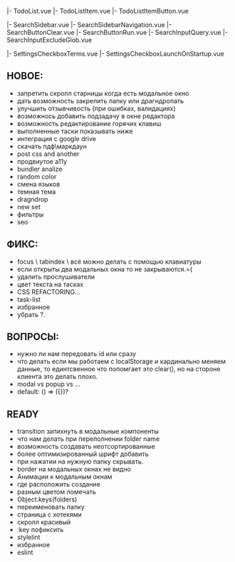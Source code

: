 |- TodoList.vue
|- TodoListItem.vue
|- TodoListItemButton.vue

|- SearchSidebar.vue
|- SearchSidebarNavigation.vue
|- SearchButtonClear.vue
|- SearchButtonRun.vue
|- SearchInputQuery.vue
|- SearchInputExcludeGlob.vue

|- SettingsCheckboxTerms.vue
|- SettingsCheckboxLaunchOnStartup.vue

## НОВОЕ:

- запретить скролл старницы когда есть модальное окно
- дать возможность закрепить папку или драгндропать
- улучшить отзывчивость (при ошибках, валидациях)
- возможнось добавить подзадачу в окне редактора
- возможность редактирование горячих клавиш
- выполненные таски показывать ниже
- интеграция с google drive
- скачать пдф\маркдаун
- post css and another
- продвиутое a11y
- bundler analize
- random color
- смена языков
- темная тема
- dragndrop
- new set
- фильтры
- seo

## ФИКС:

- focus \ tabindex \ всё можно делать с помощью клавиатуры
- если открыты два модальных окна то не закрываются.=(
- удалить прослушиватели
- цвет текста на тасках
- CSS REFACTORING...
- task-list
- избранное
- убрать ?.

## ВОПРОСЫ:

- нужно ли нам передовать id или сразу
- что делать если мы работаем с localStorage и кардинально меняем данные, то единтсвенное что попомгает это clear(), но на стороне клиента это делать плохо.
- modal vs popup vs ...
- default: () => ({})?

## READY

- transition запихнуть в модальные компоненты
- что нам делать при переполнении folder name
- возможность создавать неотсортированные
- более оптимизированный шрифт добавить
- при нажатии на нужную папку скрывать.
- border на модальных окнах не видно
- Анимации к модальным окнам
- где расположить создание
- разным цветом помечать
- Object.keys(folders)
- переименовать папку
- страница с хотекями
- скролл красивый
- :key пофиксить
- stylelint
- избранное
- eslint
